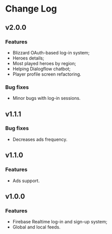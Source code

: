 # Change Log

## v2.0.0
### Features
- Blizzard OAuth-based log-in system;
- Heroes details;
- Most played heroes by region;
- Helping Dialogflow chatbot;
- Player profile screen refactoring.
### Bug fixes
- Minor bugs with log-in sessions.

## v1.1.1
### Bug fixes
- Decreases ads frequency.

## v1.1.0
### Features
- Ads support.

## v1.0.0
### Features
- Firebase Realtime log-in and sign-up system;
- Global and local feeds.